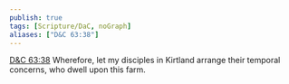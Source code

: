 ```yaml
---
publish: true
tags: [Scripture/DaC, noGraph]
aliases: ["D&C 63:38"]
---
```

[D&C 63:38](https://churchofjesuschrist.org/study/scriptures/dc-testament/dc/63?lang=eng&id=p38#p38) Wherefore, let my disciples in Kirtland arrange their temporal concerns, who dwell upon this farm.
